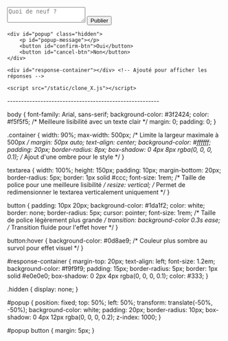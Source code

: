 <!DOCTYPE html>
<html lang="fr">
<head>
    <meta charset="UTF-8">
    <meta name="viewport" content="width=device-width, initial-scale=1.0">
    <title>Analyse des Publications</title>
    <link rel="stylesheet" href="/static/clone_X.css">
</head>
<body>
    <div class="container">
        <textarea id="publication" placeholder="Quoi de neuf ?"></textarea>
        <button id="send-btn">Publier</button> <!-- Changement du bouton -->
    </div>

    <div id="popup" class="hidden">
        <p id="popup-message"></p>
        <button id="confirm-btn">Oui</button>
        <button id="cancel-btn">Non</button>
    </div>

    <div id="response-container"></div> <!-- Ajouté pour afficher les réponses -->

    <script src="/static/clone_X.js"></script>
</body>
</html>
-------------------------------------------------------

body {
    font-family: Arial, sans-serif;
    background-color: #3f2424;
    color: #f5f5f5; /* Meilleure lisibilité avec un texte clair */
    margin: 0;
    padding: 0;
}

.container {
    width: 90%;
    max-width: 500px; /* Limite la largeur maximale à 500px */
    margin: 50px auto;
    text-align: center;
    background-color: #ffffff;
    padding: 20px;
    border-radius: 8px;
    box-shadow: 0 4px 8px rgba(0, 0, 0, 0.1); /* Ajout d'une ombre pour le style */
}

textarea {
    width: 100%;
    height: 150px;
    padding: 10px;
    margin-bottom: 20px;
    border-radius: 5px;
    border: 1px solid #ccc;
    font-size: 1rem; /* Taille de police pour une meilleure lisibilité */
    resize: vertical; /* Permet de redimensionner le textarea verticalement uniquement */
}

button {
    padding: 10px 20px;
    background-color: #1da1f2;
    color: white;
    border: none;
    border-radius: 5px;
    cursor: pointer;
    font-size: 1rem; /* Taille de police légèrement plus grande */
    transition: background-color 0.3s ease; /* Transition fluide pour l'effet hover */
}

button:hover {
    background-color: #0d8ae9; /* Couleur plus sombre au survol pour effet visuel */
}

#response-container {
    margin-top: 20px;
    text-align: left;
    font-size: 1.2em;
    background-color: #f9f9f9;
    padding: 15px;
    border-radius: 5px;
    border: 1px solid #e0e0e0;
    box-shadow: 0 2px 4px rgba(0, 0, 0, 0.1);
    color: #333;
}

.hidden {
    display: none;
}

#popup {
    position: fixed;
    top: 50%;
    left: 50%;
    transform: translate(-50%, -50%);
    background-color: white;
    padding: 20px;
    border-radius: 10px;
    box-shadow: 0 4px 12px rgba(0, 0, 0, 0.2);
    z-index: 1000;
}

#popup button {
    margin: 5px;
}


